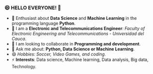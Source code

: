 <!--
**16danielvm/16danielvm** is a ✨ _special_ ✨ repository because its `README.md` (this file) appears on your GitHub profile.

Here are some ideas to get you started:
-->
### 😄 HELLO EVERYONE! 👋

- 🔭 Enthusiast about **Data Science** and **Machine Learning** in the programming language **Python**.
- 🌱 I am a **Electronic and Telecommunications Engineer**: *Faculty of Electronic Engineering and Telecommunications - Universidad del Cauca*.
- 👯 I am looking to collaborate in **Programming and development**.
- 💬 Ask me about: **Python, Data Science or Machine Learning**.
- 😄 *Hobbies: Soccer, Video Games, and coding*.
- ⚡ **Interests**: Data science, Machine learning, Data analysis, Big data, Technology. 

